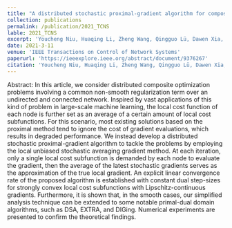 ```yaml
---
title: "A distributed stochastic proximal-gradient algorithm for composite optimization"
collection: publications
permalink: /publication/2021_TCNS
lable: 2021_TCNS
excerpt: 'Youcheng Niu, Huaqing Li, Zheng Wang, Qingguo Lü, Dawen Xia, and Lianghao Ji'
date: 2021-3-11
venue: 'IEEE Transactions on Control of Network Systems'
paperurl: 'https://ieeexplore.ieee.org/abstract/document/9376267'
citation: 'Youcheng Niu, Huaqing Li, Zheng Wang, Qingguo Lü, Dawen Xia, and Lianghao Ji'
---
```


Abstract: In this article, we consider distributed composite optimization problems involving a common non-smooth regularization term over an undirected and connected network. 
Inspired by vast applications of this kind of problem in large-scale machine learning, the local cost function of each node is further set as an average of a certain amount 
of local cost subfunctions. For this scenario, most existing solutions based on the proximal method tend to ignore the cost of gradient evaluations, which results in degraded
performance. We instead develop a distributed stochastic proximal-gradient algorithm to tackle the problems by employing the local unbiased stochastic averaging gradient 
method. At each iteration, only a single local cost subfunction is demanded by each node to evaluate the gradient, then the average of the latest stochastic gradients serves
as the approximation of the true local gradient. An explicit linear convergence rate of the proposed algorithm is established with constant dual step-sizes for
strongly convex local cost subfunctions with Lipschitz-continuous gradients. Furthermore, it is shown that, in the smooth cases, our simplified analysis technique 
can be extended to some notable primal-dual domain algorithms, such as DSA, EXTRA, and DIGing. Numerical experiments are presented to confirm the theoretical findings.
